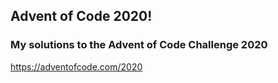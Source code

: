 ## Advent of Code 2020!

### My solutions to the Advent of Code Challenge 2020
https://adventofcode.com/2020